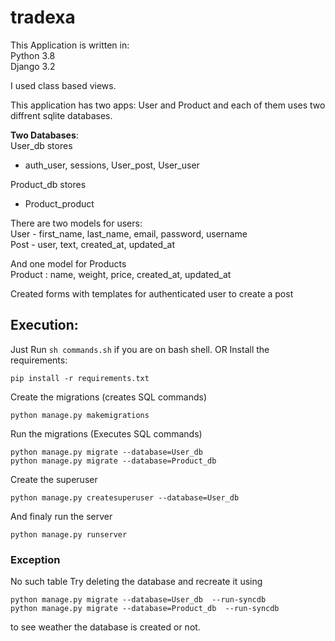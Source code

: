 # tradexa

This Application is written in:<br>
Python 3.8<br>
Django 3.2

I used class based views.

This application has two apps: User and Product
and each of them uses two diffrent sqlite databases.

__Two Databases__: <br>
User_db stores
- auth_user, sessions, User_post, User_user <br>

Product_db stores
- Product_product

There are two models for users: <br>
User - first_name, last_name, email, password, username <br>
Post - user, text, created_at, updated_at<br>

And one model for Products<br>
Product : name, weight, price, created_at, updated_at

Created forms with templates for authenticated user to create a post


## Execution:
Just Run ```sh commands.sh``` if you are on bash shell.
OR
Install the requirements:
```
pip install -r requirements.txt
```

Create the migrations (creates SQL commands)
```
python manage.py makemigrations
```

Run the migrations (Executes SQL commands)
```
python manage.py migrate --database=User_db
python manage.py migrate --database=Product_db
```
Create the superuser
```
python manage.py createsuperuser --database=User_db
```
And finaly run the server
```
python manage.py runserver
```

### Exception

No such table
Try deleting the database and recreate it using
```
python manage.py migrate --database=User_db  --run-syncdb
python manage.py migrate --database=Product_db  --run-syncdb
```
to see weather the database is created or not.
